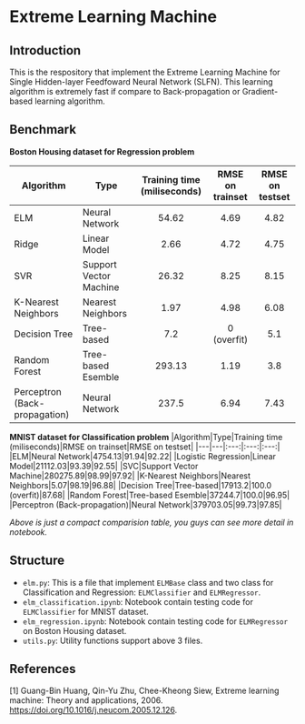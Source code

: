 # Extreme Learning Machine

## Introduction
This is the respository that implement the Extreme Learning Machine for Single Hidden-layer Feedfoward Neural Network (SLFN). This learning algorithm is extremely fast if compare to Back-propagation or Gradient-based learning algorithm.

## Benchmark

**Boston Housing dataset for Regression problem**

|Algorithm|Type|Training time (miliseconds)|RMSE on trainset|RMSE on testset|
|---|---|:---:|:---:|:---:|
|ELM|Neural Network|54.62|4.69|4.82|
|Ridge|Linear Model|2.66|4.72|4.75|
|SVR|Support Vector Machine|26.32|8.25|8.15|
|K-Nearest Neighbors|Nearest Neighbors|1.97|4.98|6.08|
|Decision Tree|Tree-based|7.2|0 (overfit)|5.1|
|Random Forest|Tree-based Esemble|293.13|1.19|3.8|
|Perceptron (Back-propagation)|Neural Network|237.5|6.94|7.43|


**MNIST dataset for Classification problem**
|Algorithm|Type|Training time (miliseconds)|RMSE on trainset|RMSE on testset|
|---|---|:---:|:---:|:---:|
|ELM|Neural Network|4754.13|91.94|92.22|
|Logistic Regression|Linear Model|21112.03|93.39|92.55|
|SVC|Support Vector Machine|280275.89|98.99|97.92|
|K-Nearest Neighbors|Nearest Neighbors|5.07|98.19|96.88|
|Decision Tree|Tree-based|17913.2|100.0 (overfit)|87.68|
|Random Forest|Tree-based Esemble|37244.7|100.0|96.95|
|Perceptron (Back-propagation)|Neural Network|379703.05|99.73|97.85|

*Above is just a compact comparision table, you guys can see more detail in notebook.*

## Structure
- `elm.py`: This is a file that implement `ELMBase` class and two class for Classification and Regression: `ELMClassifier` and `ELMRegressor`.
- `elm_classification.ipynb`: Notebook contain testing code for `ELMClassifier` for MNIST dataset.
- `elm_regression.ipynb`: Notebook contain testing code for `ELMRegressor` on Boston Housing dataset.
- `utils.py`: Utility functions support above 3 files.

## References

[1] Guang-Bin Huang, Qin-Yu Zhu, Chee-Kheong Siew, Extreme learning machine: Theory and applications, 2006. https://doi.org/10.1016/j.neucom.2005.12.126.
